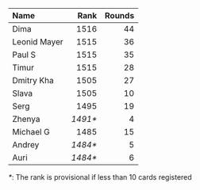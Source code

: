 Name|Rank|Rounds
:---|---:|-----:
Dima|1516|44
Leonid Mayer |1515|36
Paul S|1515|35
Timur |1515|28
Dmitry Kha|1505|27
Slava|1505|10
Serg|1495|19
Zhenya|*1491\**|4
Michael G|1485|15
Andrey|*1484\**|5
Auri|*1484\**|6

*\**: The rank is provisional if less than 10 cards registered
